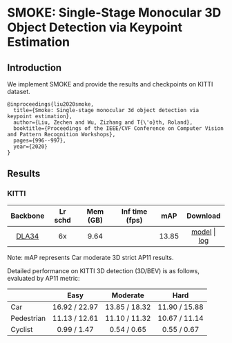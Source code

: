 # SMOKE: Single-Stage Monocular 3D Object Detection via Keypoint Estimation

## Introduction

<!-- [ALGORITHM] -->

We implement SMOKE and provide the results and checkpoints on KITTI dataset.

```
@inproceedings{liu2020smoke,
  title={Smoke: Single-stage monocular 3d object detection via keypoint estimation},
  author={Liu, Zechen and Wu, Zizhang and T{\'o}th, Roland},
  booktitle={Proceedings of the IEEE/CVF Conference on Computer Vision and Pattern Recognition Workshops},
  pages={996--997},
  year={2020}
}
```

## Results

### KITTI

|  Backbone   | Lr schd | Mem (GB) | Inf time (fps) | mAP | Download |
| :---------: | :-----: | :------: | :------------: | :----: | :------: |
|[DLA34](./smoke_dla34_pytorch_dlaneck_gn-head_kitti_mono3d.py)|6x|9.64||13.85|[model](https://download.openmmlab.com/mmdetection3d/v0.1.0_models/smoke/smoke_dla34_pytorch_dlaneck_gn-all_8x4_6x_kitti-mono3d_20210929_015553-d46d9bb0.pth) &#124; [log](https://download.openmmlab.com/mmdetection3d/v0.1.0_models/smoke/smoke_dla34_pytorch_dlaneck_gn-all_8x4_6x_kitti-mono3d_20210929_015553.log.json)

Note: mAP represents Car moderate 3D strict AP11 results.

Detailed performance on KITTI 3D detection (3D/BEV) is as follows, evaluated by AP11 metric:

|             |     Easy      |    Moderate    |     Hard     |
|-------------|:-------------:|:--------------:|:------------:|
| Car         | 16.92 / 22.97 | 13.85 / 18.32  | 11.90 / 15.88|
| Pedestrian  | 11.13 / 12.61| 11.10 / 11.32  | 10.67 / 11.14|
| Cyclist     | 0.99  / 1.47  | 0.54 / 0.65    | 0.55 / 0.67  |
